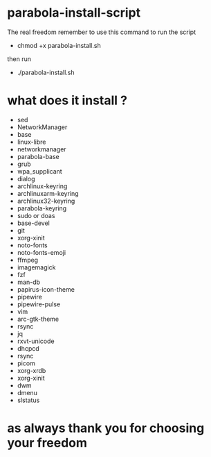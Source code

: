 # parabola-install-script
The real freedom
remember to use this command to run the script

+ chmod +x parabola-install.sh

then run

+ ./parabola-install.sh

# what does it install ?

+ sed
+ NetworkManager
+ base 
+ linux-libre 
+ networkmanager 
+ parabola-base 
+ grub 
+ wpa_supplicant 
+ dialog
+ archlinux-keyring 
+ archlinuxarm-keyring 
+ archlinux32-keyring 
+ parabola-keyring
+ sudo or doas
+ base-devel 
+ git 
+ xorg-xinit
+ noto-fonts
+ noto-fonts-emoji
+ ffmpeg
+ imagemagick
+ fzf 
+ man-db 
+ papirus-icon-theme
+ pipewire 
+ pipewire-pulse 
+ vim 
+ arc-gtk-theme 
+ rsync
+ jq 
+ rxvt-unicode 
+ dhcpcd 
+ rsync 
+ picom 
+ xorg-xrdb 
+ xorg-xinit
+ dwm
+ dmenu
+ slstatus


# as always thank you for choosing your freedom
